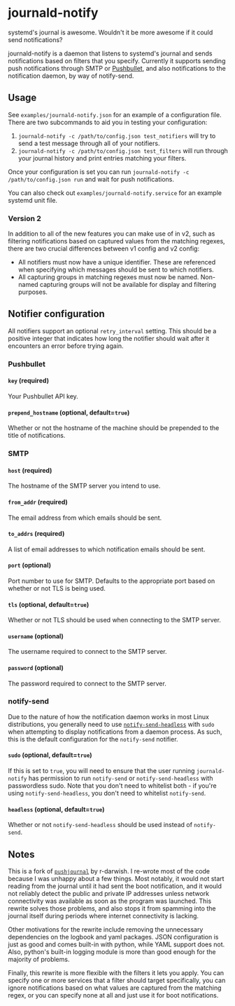 # journald-notify
systemd's journal is awesome. Wouldn't it be more awesome if it could send notifications?

journald-notify is a daemon that listens to systemd's journal and sends notifications based on filters that you specify. Currently it supports sending push notifications through SMTP or [Pushbullet](https://www.pushbullet.com/), and also notifications to the notification daemon, by way of notify-send.

## Usage
See `examples/journald-notify.json` for an example of a configuration file. There are two subcommands to aid you in testing your configuration:

1. `journald-notify -c /path/to/config.json test_notifiers` will try to send a test message through all of your notifiers.
2. `journald-notify -c /path/to/config.json test_filters` will run through your journal history and print entries matching your filters.

Once your configuration is set you can run `journald-notify -c /path/to/config.json run` and wait for push notifications.

You can also check out `examples/journald-notify.service` for an example systemd unit file.

### Version 2
In addition to all of the new features you can make use of in v2, such as filtering notifications based on captured values from the matching regexes, there are two crucial differences between v1 config and v2 config:

- All notifiers must now have a unique identifier. These are referenced when specifying which messages should be sent to which notifiers.
- All capturing groups in matching regexes must now be named. Non-named capturing groups will not be available for display and filtering purposes.

## Notifier configuration

All notifiers support an optional `retry_interval` setting. This should be a positive integer that indicates how long the notifier should wait after it encounters an error before trying again.

### Pushbullet

#### `key` (required)
Your Pushbullet API key.

#### `prepend_hostname` (optional, default=`true`)
Whether or not the hostname of the machine should be prepended to the title of notifications.

### SMTP

#### `host` (required)
The hostname of the SMTP server you intend to use.

#### `from_addr` (required)
The email address from which emails should be sent.

#### `to_addrs` (required)
A list of email addresses to which notification emails should be sent.

#### `port` (optional)
Port number to use for SMTP. Defaults to the appropriate port based on whether or not TLS is being used.

#### `tls` (optional, default=`true`)
Whether or not TLS should be used when connecting to the SMTP server.

#### `username` (optional)
The username required to connect to the SMTP server.

#### `password` (optional)
The password required to connect to the SMTP server.

### notify-send

Due to the nature of how the notification daemon works in most Linux distributions, you generally need to use [`notify-send-headless`](https://proc.readthedocs.io/en/latest/api.html#module-proc.notify) with `sudo` when attempting to display notifications from a daemon process. As such, this is the default configuration for the `notify-send` notifier.

#### `sudo` (optional, default=`true`)
If this is set to `true`, you will need to ensure that the user running `journald-notify` has permission to run `notify-send` or `notify-send-headless` with passwordless sudo. Note that you don't need to whitelist both - if you're using `notify-send-headless`, you don't need to whitelist `notify-send`.

#### `headless` (optional, default=`true`)
Whether or not `notify-send-headless` should be used instead of `notify-send`.

## Notes
This is a fork of [`pushjournal`](https://github.com/r-darwish/pushjournal) by r-darwish. I re-wrote most of the code because I was unhappy about a few things. Most notably, it would not start reading from the journal until it had sent the boot notification, and it would not reliably detect the public and private IP addresses unless network connectivity was available as soon as the program was launched. This rewrite solves those problems, and also stops it from spamming into the journal itself during periods where internet connectivity is lacking.

Other motivations for the rewrite include removing the unnecessary dependencies on the logbook and yaml packages. JSON configuration is just as good and comes built-in with python, while YAML support does not. Also, python's built-in logging module is more than good enough for the majority of problems.

Finally, this rewrite is more flexible with the filters it lets you apply. You can specify one or more services that a filter should target specifically, you can ignore notifications based on what values are captured from the matching regex, or you can specify none at all and just use it for boot notifications.
